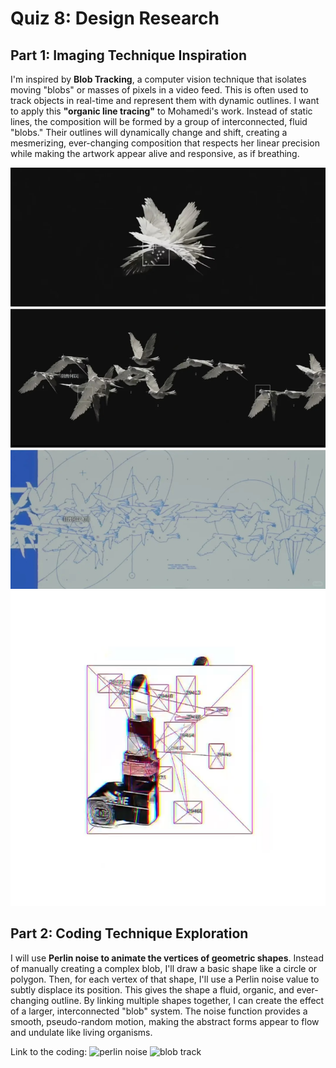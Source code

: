 # Quiz 8: Design Research

## Part 1: Imaging Technique Inspiration

I'm inspired by **Blob Tracking**, a computer vision technique that isolates moving "blobs" or masses of pixels in a video feed. This is often used to track objects in real-time and represent them with dynamic outlines. I want to apply this **"organic line tracing"** to Mohamedi's work. Instead of static lines, the composition will be formed by a group of interconnected, fluid "blobs." Their outlines will dynamically change and shift, creating a mesmerizing, ever-changing composition that respects her linear precision while making the artwork appear alive and responsive, as if breathing.

![Image](readmeImages/arknights.jpg)
![Image](readmeImages/videoframe_19975.png)



## Part 2: Coding Technique Exploration

I will use **Perlin noise to animate the vertices of geometric shapes**. Instead of manually creating a complex blob, I'll draw a basic shape like a circle or polygon. Then, for each vertex of that shape, I'll use a Perlin noise value to subtly displace its position. This gives the shape a fluid, organic, and ever-changing outline. By linking multiple shapes together, I can create the effect of a larger, interconnected "blob" system. The noise function provides a smooth, pseudo-random motion, making the abstract forms appear to flow and undulate like living organisms.


Link to the coding: 
![perlin noise](https://p5js.org/examples/repetition-noise/)
![blob track](https://openprocessing.org/sketch/2546873)